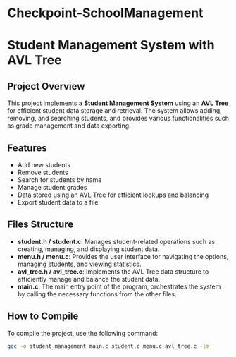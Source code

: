 # Checkpoint-SchoolManagement
# Student Management System with AVL Tree

## Project Overview
This project implements a **Student Management System** using an **AVL Tree** for efficient student data storage and retrieval. The system allows adding, removing, and searching students, and provides various functionalities such as grade management and data exporting.

## Features
- Add new students
- Remove students
- Search for students by name
- Manage student grades
- Data stored using an AVL Tree for efficient lookups and balancing
- Export student data to a file

## Files Structure
- **student.h / student.c**: Manages student-related operations such as creating, managing, and displaying student data.
- **menu.h / menu.c**: Provides the user interface for navigating the options, managing students, and viewing statistics.
- **avl_tree.h / avl_tree.c**: Implements the AVL Tree data structure to efficiently manage and balance the student data.
- **main.c**: The main entry point of the program, orchestrates the system by calling the necessary functions from the other files.

## How to Compile
To compile the project, use the following command:

```bash
gcc -o student_management main.c student.c menu.c avl_tree.c -lm